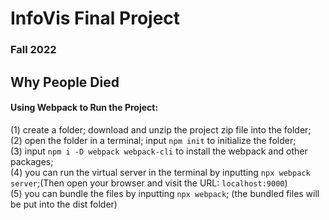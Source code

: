 # InfoVis Final Project
### Fall 2022
## Why People Died

#### Using Webpack to Run the Project:
(1) create a folder; download and unzip the project zip file into the folder;  
(2) open the folder in a terminal; input ``npm init`` to initialize the folder;  
(3) input ``npm i -D webpack webpack-cli`` to install the webpack and other packages;  
(4) you can run the virtual server in the terminal by inputting ``npx webpack server``;(Then open your browser and visit the URL: ``localhost:9000``)  
(5) you can bundle the files by inputting ``npx webpack``; (the bundled files will be put into the dist folder)

